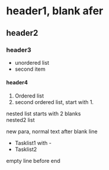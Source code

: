 # header1, blank afer #  
## header2
### header3  
* unordered list
* second item
#### header4
1. Ordered list
1. second ordered list, start with 1.

  nested list starts with 2 blanks  
  nested2 list

new para, normal text after blank line
- Tasklist1 with -
- Tasklist2

empty line before end
